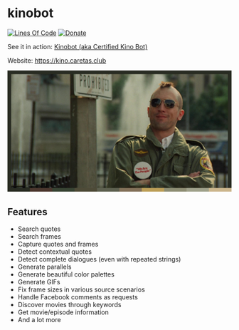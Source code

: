 # kinobot
[![Lines Of Code](https://tokei.rs/b1/github/vitiko98/kinobot?category=code)](https://github.com/vitiko98/kinobot)
[![Donate](https://img.shields.io/badge/Donate-PayPal-green.svg)](https://www.paypal.com/cgi-bin/webscr?cmd=_s-xclick&hosted_button_id=VZWSWVGZGJRMU&source=url)

See it in action: [Kinobot (aka Certified Kino Bot)](https://www.facebook.com/certifiedkino/)

Website: https://kino.caretas.club

![alt text](result.png)

## Features
* Search quotes
* Search frames
* Capture quotes and frames
* Detect contextual quotes
* Detect complete dialogues (even with repeated strings)
* Generate parallels
* Generate beautiful color palettes
* Generate GIFs
* Fix frame sizes in various source scenarios
* Handle Facebook comments as requests
* Discover movies through keywords
* Get movie/episode information
* And a lot more
